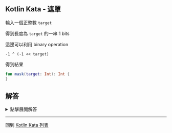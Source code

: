 ## Kotlin Kata - 遮罩

輸入一個正整數 `target`

得到長度為 `target` 的一串 1 bits

這邊可以利用 binary operation 

```
-1 ^ (-1 << target)
```

得到結果

```kotlin
fun mask(target: Int): Int {
}
```

## 解答

<details>
  <summary>點擊展開解答</summary>


這邊練習的是 Kotlin 上的 binary operation

```kotlin
fun mask(n: Int) = -1 xor (-1 shl target)
```

其中 `xor` 代表 xor operation

`shl` 代表 shift left


</details>

------

回到 [Kotlin Kata 列表](index.md)
